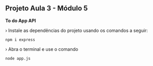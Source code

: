 ## Projeto Aula 3 - Módulo 5

**To do App API**

› Instale as dependências do projeto usando os comandos a seguir:
```
npm i express
```

› Abra o terminal e use o comando
```
node app.js
```

